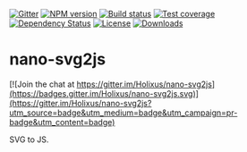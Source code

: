 [![Gitter][gitter-image]][gitter-url]
[![NPM version][npm-image]][npm-url]
[![Build status][travis-image]][travis-url]
[![Test coverage][coveralls-image]][coveralls-url]
[![Dependency Status][david-image]][david-url]
[![License][license-image]][license-url]
[![Downloads][downloads-image]][downloads-url]

# nano-svg2js

[![Join the chat at https://gitter.im/Holixus/nano-svg2js](https://badges.gitter.im/Holixus/nano-svg2js.svg)](https://gitter.im/Holixus/nano-svg2js?utm_source=badge&utm_medium=badge&utm_campaign=pr-badge&utm_content=badge)

SVG to JS.


[gitter-image]: https://badges.gitter.im/Holixus/nano-svg2js.svg
[gitter-url]: https://gitter.im/Holixus/nano-svg2js
[npm-image]: https://img.shields.io/npm/v/nano-svg2js.svg
[npm-url]: https://npmjs.org/package/nano-svg2js
[github-tag]: http://img.shields.io/github/tag/Holixus/nano-svg2js.svg
[github-url]: https://github.com/Holixus/nano-svg2js/tags
[travis-image]: https://travis-ci.org/Holixus/nano-svg2js.svg?branch=master
[travis-url]: https://travis-ci.org/Holixus/nano-svg2js
[coveralls-image]: https://img.shields.io/coveralls/Holixus/nano-svg2js.svg
[coveralls-url]: https://coveralls.io/r/Holixus/nano-svg2js
[david-image]: http://img.shields.io/david/Holixus/nano-svg2js.svg
[david-url]: https://david-dm.org/Holixus/nano-svg2js
[license-image]: http://img.shields.io/npm/l/nano-svg2js.svg
[license-url]: LICENSE
[downloads-image]: http://img.shields.io/npm/dm/nano-svg2js.svg
[downloads-url]: https://npmjs.org/package/nano-svg2js
